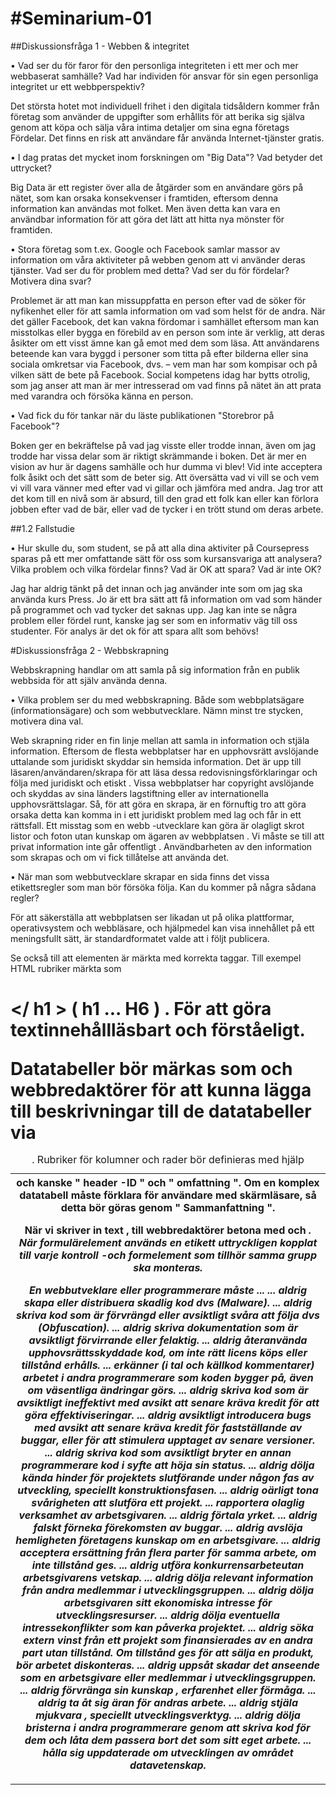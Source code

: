 #Seminarium-01
=============
##Diskussionsfråga 1 - Webben & integritet

•	Vad ser du för faror för den personliga integriteten i ett mer och mer webbaserat samhälle? 
Vad har individen för ansvar för sin egen personliga integritet ur ett webbperspektiv?

Det största hotet mot individuell frihet i den digitala tidsåldern kommer från företag som använder de uppgifter 
som erhållits för att berika sig själva genom att köpa och sälja våra intima detaljer om sina egna företags Fördelar. 
Det finns en risk att användare får använda Internet-tjänster gratis.

•	I dag pratas det mycket inom forskningen om "Big Data"? Vad betyder det uttrycket?

Big Data är ett register över alla de åtgärder som en användare görs på nätet, som kan orsaka konsekvenser i 
framtiden, eftersom denna information kan användas mot folket. Men även detta kan vara en användbar information 
för att göra det lätt att hitta nya mönster för framtiden.

•	Stora företag som t.ex. Google och Facebook samlar massor av information om våra aktiviteter på webben genom 
att vi använder deras tjänster. Vad ser du för problem med detta? Vad ser du för fördelar? Motivera dina svar?

Problemet är att man kan missuppfatta en person efter vad de söker för nyfikenhet eller för att samla information 
om vad som helst för de andra. När det gäller Facebook, det kan vakna fördomar i samhället eftersom man kan misstolkas 
eller bygga en förebild av en person som inte är verklig, att deras åsikter om ett visst ämne kan gå emot med dem som 
läsa. Att användarens beteende kan vara byggd i personer som titta på efter bilderna eller sina sociala omkretsar via 
Facebook, dvs. – vem man har som kompisar och på vilken sätt de bete på Facebook. Social kompetens idag har bytts 
otrolig, som jag anser att man är mer intresserad om vad finns på nätet än att prata med varandra och försöka känna 
en person. 

•	Vad fick du för tankar när du läste publikationen "Storebror på Facebook"?

Boken ger en bekräftelse på vad jag visste eller trodde innan, även om jag trodde har vissa delar som är riktigt 
skrämmande i boken. Det är mer en vision av hur är dagens samhälle och hur dumma vi blev! Vid inte acceptera folk 
åsikt och det sätt som de beter sig. Att översätta vad vi vill se och vem vi vill vara vänner med efter vad vi gillar 
och jämföra med andra. Jag tror att det kom till en nivå som är absurd, till den grad ett folk kan eller kan förlora 
jobben efter vad de bär, eller vad de tycker i en trött stund om deras arbete.

##1.2	Fallstudie

•	Hur skulle du, som student, se på att alla dina aktiviter på Coursepress sparas på ett mer omfattande sätt 
för oss som kursansvariga att analysera? Vilka problem och vilka fördelar finns? Vad är OK att spara? Vad är inte OK?

Jag har aldrig tänkt på det innan och jag använder inte som om jag ska använda kurs Press. Jo är ett bra sätt att få 
information om vad som händer på programmet och vad tycker det saknas upp. Jag kan inte se några problem eller fördel 
runt, kanske jag ser som en informativ väg till oss studenter. För analys är det ok för att spara allt som behövs!

#Diskussionsfråga 2 - Webbskrapning

Webbskrapning handlar om att samla på sig information från en publik webbsida för att själv använda denna.

•	Vilka problem ser du med webbskrapning. Både som webbplatsägare (informationsägare) och som webbutvecklare. 
Nämn minst tre stycken, motivera dina val.

Web skrapning rider en fin linje mellan att samla in information och stjäla information. Eftersom de flesta 
webbplatser har en upphovsrätt avslöjande uttalande som juridiskt skyddar sin hemsida information. 
Det är upp till läsaren/användaren/skrapa för att läsa dessa redovisningsförklaringar och följa med juridiskt 
och etiskt . Vissa webbplatser har copyright avslöjande och skyddas av sina länders lagstiftning eller av 
internationella upphovsrättslagar.
Så, för att göra en skrapa, är en förnuftig tro att göra orsaka detta kan komma in i ett juridiskt problem med 
lag och får in ett rättsfall. Ett misstag som en webb -utvecklare kan göra är olagligt skrot listor och foton utan 
kunskap om ägaren av webbplatsen . Vi måste se till att privat information inte går offentligt . Användbarheten 
av den information som skrapas och om vi fick tillåtelse att använda det.

•	När man som webbutvecklare skrapar en sida finns det vissa etikettsregler som man bör försöka följa. Kan du kommer 
på några sådana regler?

För att säkerställa att webbplatsen ser likadan ut på olika plattformar, operativsystem och webbläsare, och hjälpmedel 
kan visa innehållet på ett meningsfullt sätt, är standardformatet valde att i följt publicera.

Se också till att elementen är märkta med korrekta taggar. Till exempel HTML rubriker märkta som <h1> </ h1 > 
( h1 ... H6 ) . För att göra textinnehållläsbart och förståeligt.

Datatabeller bör märkas som <table> och webbredaktörer för att kunna lägga till beskrivningar till de datatabeller 
via <caption> . Rubriker för kolumner och rader bör definieras med hjälp <th> och kanske " header -ID " och 
" omfattning ". Om en komplex datatabell måste förklara för användare med skärmläsare, så detta bör göras genom 
" Sammanfattning ".

När vi skriver in text , till webbredaktörer betona med <strong> och <em>. När formulärelement används en etikett 
uttryckligen kopplat till varje kontroll -och formelement som tillhör samma grupp ska monteras.

En webbutveklare eller programmerare måste ...
... aldrig skapa eller distribuera skadlig kod dvs (Malware).
... aldrig skriva kod som är förvrängd eller avsiktligt svåra att följa dvs (Obfuscation).
... aldrig skriva dokumentation som är avsiktligt förvirrande eller felaktig.
... aldrig återanvända upphovsrättsskyddade kod, om inte rätt licens köps eller tillstånd erhålls.
... erkänner (i tal och källkod kommentarer) arbetet i andra programmerare som koden bygger på, även om väsentliga 
ändringar görs.
... aldrig skriva kod som är avsiktligt ineffektivt med avsikt att senare kräva kredit för att göra effektiviseringar.
... aldrig avsiktligt introducera bugs med avsikt att senare kräva kredit för fastställande av buggar, eller för att 
stimulera upptaget av senare versioner.
... aldrig skriva kod som avsiktligt bryter en annan programmerare kod i syfte att höja sin status.
... aldrig dölja kända hinder för projektets slutförande under någon fas av utveckling, speciellt konstruktionsfasen.
... aldrig oärligt tona svårigheten att slutföra ett projekt.
... rapportera olaglig verksamhet av arbetsgivaren.
... aldrig förtala yrket.
... aldrig falskt förneka förekomsten av buggar.
... aldrig avslöja hemligheten företagens kunskap om en arbetsgivare.
... aldrig acceptera ersättning från flera parter för samma arbete, om inte tillstånd ges.
... aldrig utföra konkurrensarbeteutan arbetsgivarens vetskap.
... aldrig dölja relevant information från andra medlemmar i utvecklingsgruppen.
... aldrig dölja arbetsgivaren sitt ekonomiska intresse för utvecklingsresurser.
... aldrig dölja eventuella intressekonflikter som kan påverka projektet.
... aldrig söka extern vinst från ett projekt som finansierades av en andra part utan tillstånd. Om tillstånd ges för att 
sälja en produkt, bör arbetet diskonteras.
... aldrig uppsåt skadar det anseende som en arbetsgivare eller medlemmar i utvecklingsgruppen.
... aldrig förvränga sin kunskap , erfarenhet eller förmåga.
... aldrig ta åt sig äran för andras arbete.
... aldrig stjäla mjukvara , speciellt utvecklingsverktyg.
... aldrig dölja bristerna i andra programmerare genom att skriva kod för dem och låta dem passera bort det som sitt eget arbete.
... hålla sig uppdaterade om utvecklingen av området datavetenskap.

